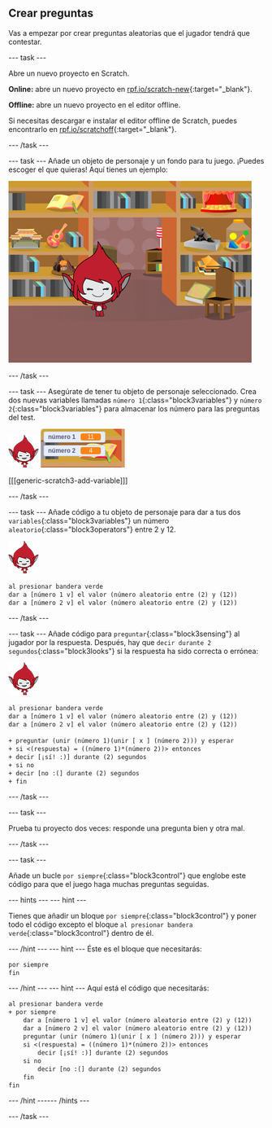 ## Crear preguntas

Vas a empezar por crear preguntas aleatorias que el jugador tendrá que contestar.

--- task ---

Abre un nuevo proyecto en Scratch.

**Online:** abre un nuevo proyecto en [rpf.io/scratch-new](http://rpf.io/scratch-new){:target="_blank"}.

**Offline:** abre un nuevo proyecto en el editor offline.

Si necesitas descargar e instalar el editor offline de Scratch, puedes encontrarlo en [rpf.io/scratchoff](http://rpf.io/scratchoff){:target="_blank"}.

--- /task ---

--- task --- Añade un objeto de personaje y un fondo para tu juego. ¡Puedes escoger el que quieras! Aquí tienes un ejemplo:

![screenshot](images/brain-setting.png)

--- /task ---

--- task --- Asegúrate de tener tu objeto de personaje seleccionado. Crea dos nuevas variables llamadas `número 1`{:class="block3variables"} y `número 2`{:class="block3variables"} para almacenar los número para las preguntas del test.

![screenshot](images/giga-sprite.png) ![screenshot](images/brain-variables.png)

[[[generic-scratch3-add-variable]]]

--- /task ---

--- task --- Añade código a tu objeto de personaje para dar a tus dos `variables`{:class="block3variables"} un número `aleatorio`{:class="block3operators"} entre 2 y 12.

![screenshot](images/giga-sprite.png)

```blocks3
al presionar bandera verde
dar a [número 1 v] el valor (número aleatorio entre (2) y (12))
dar a [número 2 v] el valor (número aleatorio entre (2) y (12))
```

--- /task ---

--- task --- Añade código para `preguntar`{:class="block3sensing"} al jugador por la respuesta. Después, hay que `decir durante 2 segundos`{:class="block3looks"} si la respuesta ha sido correcta o errónea:

![screenshot](images/giga-sprite.png)

```blocks3
al presionar bandera verde
dar a [número 1 v] el valor (número aleatorio entre (2) y (12))
dar a [número 2 v] el valor (número aleatorio entre (2) y (12))

+ preguntar (unir (número 1)(unir [ x ] (número 2))) y esperar
+ si <(respuesta) = ((número 1)*(número 2))> entonces
+ decir [¡sí! :)] durante (2) segundos
+ si no
+ decir [no :(] durante (2) segundos
+ fin
```

--- /task ---

--- task ---

Prueba tu proyecto dos veces: responde una pregunta bien y otra mal.

--- /task ---

--- task ---

Añade un bucle `por siempre`{:class="block3control"} que englobe este código para que el juego haga muchas preguntas seguidas.

--- hints ---
 --- hint ---

Tienes que añadir un bloque `por siempre`{:class="block3control"} y poner todo el código excepto el bloque `al presionar bandera verde`{:class="block3control"} dentro de él.

--- /hint --- --- hint --- Éste es el bloque que necesitarás:

```blocks3
por siempre
fin
```

--- /hint --- --- hint --- Aquí está el código que necesitarás:

```blocks3
al presionar bandera verde
+ por siempre
    dar a [número 1 v] el valor (número aleatorio entre (2) y (12))
    dar a [número 2 v] el valor (número aleatorio entre (2) y (12))
    preguntar (unir (número 1)(unir [ x ] (número 2))) y esperar
    si <(respuesta) = ((número 1)*(número 2))> entonces
        decir [¡sí! :)] durante (2) segundos
    si no
        decir [no :(] durante (2) segundos
    fin
fin
```

--- /hint ------ /hints ---

--- /task ---